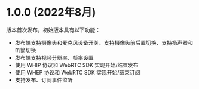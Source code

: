 # 1.0.0 (2022年8月)

版本首次发布，初始版本具有以下功能：

- 发布端支持摄像头和麦克风设备开关、支持摄像头前后置切换、支持扬声器和听筒切换
- 发布端支持视频分辨率、帧率设置
- 使用 WHIP 协议和 WebRTC SDK 实现开始/结束发布
- 使用 WHEP 协议和 WebRTC SDK 实现开始/结束订阅
- 支持发布、订阅事件监听